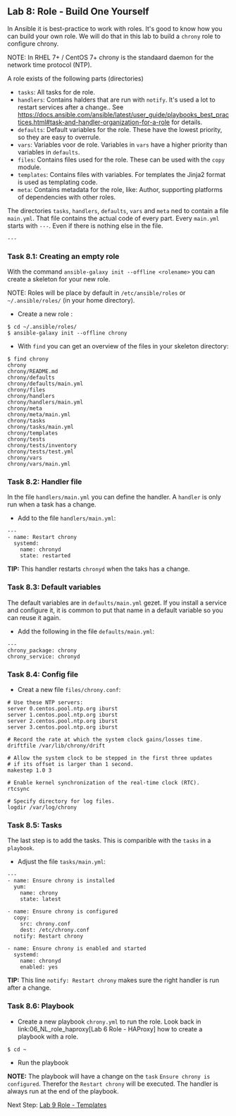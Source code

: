## Lab 8: Role - Build One Yourself

In Ansible it is best-practice to work with roles. It's good to know how you can build your own role. We will do that in this lab to build a ``chrony`` role to configure chrony.

NOTE: In RHEL 7+ / CentOS 7+  chrony is the standaard daemon for the network time protocol (NTP). 

A role exists of the following parts (directories)

* ``tasks``: All tasks for de role.
* ``handlers``: Contains halders that are run with ``notify``. It's used a lot to restart services after a change.. See https://docs.ansible.com/ansible/latest/user_guide/playbooks_best_practices.html#task-and-handler-organization-for-a-role for details.
* ``defaults``: Default variables for the role. These have the lowest priority, so they are easy to overrule.
* ``vars``: Variables voor de role. Variables in ``vars`` have a higher priority than variables in ``defaults``.
* ``files``: Contains files used for the role. These can be used with the ``copy`` module.
* ``templates``: Contains files with variables. For templates the Jinja2 format is used as templating code. 
* ``meta``: Contains metadata for the role, like: Author, supporting platforms of dependencies with other roles.

The directories ``tasks``, ``handlers``, ``defaults``, ``vars`` and ``meta`` ned to contain a file ``main.yml``. That file contains the actual code of every part. Every ``main.yml`` starts with ``---``. Even if there is nothing else in the file.

```
---
```

### Task 8.1: Creating an empty role

With the command ``ansible-galaxy init --offline <rolename>`` you can create a skeleton for your new role. 

NOTE: Roles will be place by default in ``/etc/ansible/roles`` or ``~/.ansible/roles/`` (in your home directory).

* Create a new role :

```
$ cd ~/.ansible/roles/
$ ansible-galaxy init --offline chrony
```

* With ``find`` you can get an overview of the files in your skeleton directory:
```
$ find chrony
chrony
chrony/README.md
chrony/defaults
chrony/defaults/main.yml
chrony/files
chrony/handlers
chrony/handlers/main.yml
chrony/meta
chrony/meta/main.yml
chrony/tasks
chrony/tasks/main.yml
chrony/templates
chrony/tests
chrony/tests/inventory
chrony/tests/test.yml
chrony/vars
chrony/vars/main.yml
```

### Task 8.2: Handler file

In the file ``handlers/main.yml`` you can define the handler. A ``handler`` is only run when a task has a change. 

* Add to the file ``handlers/main.yml``:
```
---
- name: Restart chrony
  systemd:
    name: chronyd
    state: restarted
```
**TIP:** This handler restarts ``chronyd`` when the taks has a change.  

### Task 8.3: Default variables 

The default variables are in  ``defaults/main.yml`` gezet. If you install a service and configure it, it is common to put that name in a default variable so you can reuse it again.

* Add the following  in the file ``defaults/main.yml``:
```
---
chrony_package: chrony
chrony_service: chronyd
```

### Task 8.4: Config file 

* Creat a new file ``files/chrony.conf``:
```
# Use these NTP servers:
server 0.centos.pool.ntp.org iburst
server 1.centos.pool.ntp.org iburst
server 2.centos.pool.ntp.org iburst
server 3.centos.pool.ntp.org iburst

# Record the rate at which the system clock gains/losses time.
driftfile /var/lib/chrony/drift

# Allow the system clock to be stepped in the first three updates
# if its offset is larger than 1 second.
makestep 1.0 3

# Enable kernel synchronization of the real-time clock (RTC).
rtcsync

# Specify directory for log files.
logdir /var/log/chrony
```

### Task 8.5: Tasks

The last step is to  add the tasks. This is comparible with the ``tasks`` in a ``playbook``.

* Adjust the file ``tasks/main.yml``:
```
---
- name: Ensure chrony is installed
  yum:
    name: chrony
    state: latest

- name: Ensure chrony is configured
  copy:
    src: chrony.conf
    dest: /etc/chrony.conf
  notify: Restart chrony

- name: Ensure chrony is enabled and started
  systemd:
    name: chronyd
    enabled: yes
```

**TIP:** This line ``notify: Restart chrony`` makes sure the right handler is run after a change.

### Task 8.6: Playbook

* Create a new playbook ``chrony.yml`` to run the role. Look back in link:06_NL_role_haproxy[Lab 6 Role - HAProxy] how to create a playbook with a role.

```
$ cd ~
```
* Run the playbook 

**NOTE:** The playbook will have a change on the ``task`` ``Ensure chrony is configured``. Therefor the ``Restart chrony`` will be executed. The handler is always run at the end of the playbook.


Next Step: [Lab 9 Role - Templates ](09_NL_templates.md)
